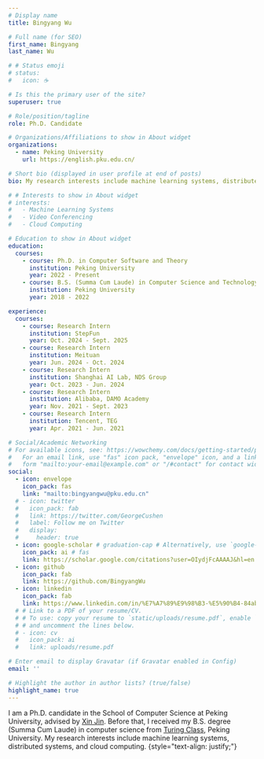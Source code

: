 ```yaml
---
# Display name
title: Bingyang Wu

# Full name (for SEO)
first_name: Bingyang
last_name: Wu

# # Status emoji
# status:
#   icon: ☕️

# Is this the primary user of the site?
superuser: true

# Role/position/tagline
role: Ph.D. Candidate

# Organizations/Affiliations to show in About widget
organizations:
  - name: Peking University
    url: https://english.pku.edu.cn/

# Short bio (displayed in user profile at end of posts)
bio: My research interests include machine learning systems, distributed systems, and cloud computing.

# # Interests to show in About widget
# interests:
#   - Machine Learning Systems
#   - Video Conferencing
#   - Cloud Computing

# Education to show in About widget
education:
  courses:
    - course: Ph.D. in Computer Software and Theory
      institution: Peking University
      year: 2022 - Present
    - course: B.S. (Summa Cum Laude) in Computer Science and Technology
      institution: Peking University
      year: 2018 - 2022

experience:
  courses:
    - course: Research Intern
      institution: StepFun
      year: Oct. 2024 - Sept. 2025
    - course: Research Intern
      institution: Meituan
      year: Jun. 2024 - Oct. 2024
    - course: Research Intern
      institution: Shanghai AI Lab, NDS Group
      year: Oct. 2023 - Jun. 2024  
    - course: Research Intern
      institution: Alibaba, DAMO Academy
      year: Nov. 2021 - Sept. 2023
    - course: Research Intern
      institution: Tencent, TEG
      year: Apr. 2021 - Jun. 2021

# Social/Academic Networking
# For available icons, see: https://wowchemy.com/docs/getting-started/page-builder/#icons
#   For an email link, use "fas" icon pack, "envelope" icon, and a link in the
#   form "mailto:your-email@example.com" or "/#contact" for contact widget.
social:
  - icon: envelope
    icon_pack: fas
    link: "mailto:bingyangwu@pku.edu.cn"
  # - icon: twitter
  #   icon_pack: fab
  #   link: https://twitter.com/GeorgeCushen
  #   label: Follow me on Twitter
  #   display:
  #     header: true
  - icon: google-scholar # graduation-cap # Alternatively, use `google-scholar` icon from `ai` icon pack
    icon_pack: ai # fas
    link: https://scholar.google.com/citations?user=OIydjFcAAAAJ&hl=en
  - icon: github
    icon_pack: fab
    link: https://github.com/BingyangWu
  - icon: linkedin
    icon_pack: fab
    link: https://www.linkedin.com/in/%E7%A7%89%E9%98%B3-%E5%90%B4-84ab111a7/
  # # Link to a PDF of your resume/CV.
  # # To use: copy your resume to `static/uploads/resume.pdf`, enable `ai` icons in `params.yaml`,
  # # and uncomment the lines below.
  # - icon: cv
  #   icon_pack: ai
  #   link: uploads/resume.pdf

# Enter email to display Gravatar (if Gravatar enabled in Config)
email: ''

# Highlight the author in author lists? (true/false)
highlight_name: true
---
```


I am a Ph.D. candidate in the School of Computer Science at Peking University, advised by <a href=https://xinjin.github.io>Xin Jin</a>. Before that, I received my B.S. degree (Summa Cum Laude) in computer science from <a href=https://cfcs.pku.edu.cn/english/research/turing_program/introduction1/index.htm>Turing Class</a>, Peking University. My research interests include machine learning systems, distributed systems, and cloud computing.
{style="text-align: justify;"}
